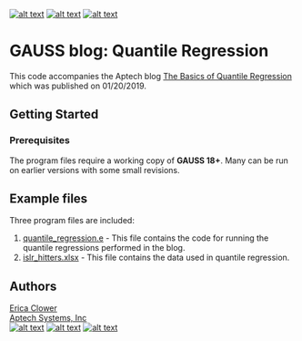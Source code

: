 <!-- Please don't remove this: Grab your social icons from https://github.com/carlsednaoui/gitsocial -->

<!-- display the social media buttons in your README -->
[![alt text][1.1]][1]
[![alt text][2.1]][2]
[![alt text][3.1]][3]
<!-- links to social media icons -->
<!-- no need to change these -->

<!-- icons with padding -->

[1.1]: https://www.aptech.com/wp-content/uploads/2019/02/fb.png (Visit Aptech Facebook)
[2.1]: https://www.aptech.com/wp-content/uploads/2019/02/gh.png (Aptech Github)
[3.1]: https://www.aptech.com/wp-content/uploads/2019/02/li.png (Find us on LinkedIn)

<!-- links to your social media accounts -->
<!-- update these accordingly -->

[1]: https://www.facebook.com/GAUSSAptech/
[2]: https://github.com/aptech
[3]: https://linkedin.com/in/ericaclower
<!-- Please don't remove this: Grab your social icons from https://github.com/carlsednaoui/gitsocial -->

# GAUSS blog: Quantile Regression
This code accompanies the Aptech blog [The Basics of Quantile Regression](https://www.aptech.com/blog/the-basics-of-quantile-regression/) which was published on 01/20/2019.

## Getting Started
### Prerequisites
The program files require a working copy of **GAUSS 18+**. Many can be run on earlier versions with some small revisions.

## Example files
Three program files are included:
1. [quantile_regression.e](quantile_regression.e) - This file contains the code for running the quantile regressions performed in the blog.
2. [islr_hitters.xlsx](islr_hitters.xlsx) - This file contains the data used in quantile regression.

## Authors
[Erica Clower](mailto:eclower@aptech.com)  
[Aptech Systems, Inc](https://www.aptech.com/)  
[![alt text][1.1]][1]
[![alt text][2.1]][2]
[![alt text][3.1]][3]
